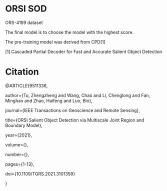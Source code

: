 # ORSI SOD
ORS-4199 dataset

The final model is to choose the model with the highest score.

The pre-training model was derived from CPD[1]

[1].Cascaded Partial Decoder for Fast and Accurate Salient Object Detection


# Citation
@ARTICLE{9511336,

  author={Tu, Zhengzheng and Wang, Chao and Li, Chenglong and Fan, Minghao and Zhao, Haifeng and Luo, Bin},
  
  journal={IEEE Transactions on Geoscience and Remote Sensing}, 
  
  title={ORSI Salient Object Detection via Multiscale Joint Region and Boundary Model}, 
  
  year={2021},
  
  volume={},
  
  number={},
  
  pages={1-13},
  
  doi={10.1109/TGRS.2021.3101359}
  
  }
